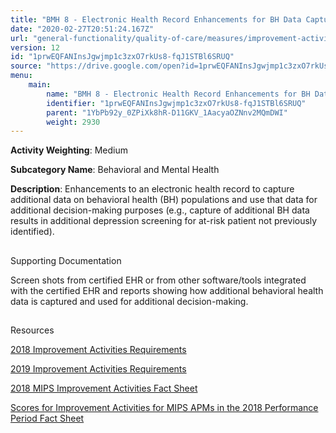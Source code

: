 ```yaml
---
title: "BMH 8 - Electronic Health Record Enhancements for BH Data Capture"
date: "2020-02-27T20:51:24.167Z"
url: "general-functionality/quality-of-care/measures/improvement-activities-measures/2018-improvement-activities/bmh-8-electronic-health-record-enhancements-for-bh-data-capture.html"
version: 12
id: "1prwEQFANInsJgwjmp1c3zxO7rkUs8-fqJ1STBl6SRUQ"
source: "https://drive.google.com/open?id=1prwEQFANInsJgwjmp1c3zxO7rkUs8-fqJ1STBl6SRUQ"
menu:
    main:
        name: "BMH 8 - Electronic Health Record Enhancements for BH Data Capture"
        identifier: "1prwEQFANInsJgwjmp1c3zxO7rkUs8-fqJ1STBl6SRUQ"
        parent: "1YbPb92y_0ZPiXk8hR-D11GKV_1AacyaOZNnv2MQmDWI"
        weight: 2930
---
```









**Activity Weighting**: Medium

**Subcategory Name**: Behavioral and Mental Health

**Description**: Enhancements to an electronic health record to capture additional data on behavioral health (BH) populations and use that data for additional decision-making purposes (e.g., capture of additional BH data results in additional depression screening for at-risk patient not previously identified).







## 

Supporting Documentation

Screen shots from certified EHR or from other software/tools integrated with the certified EHR and reports showing how additional behavioral health data is captured and used for additional decision-making.







## 

Resources

[2018 Improvement Activities Requirements](https://qpp.cms.gov/mips/improvement-activities?py=2018)

[2019 Improvement Activities Requirements](https://qpp.cms.gov/mips/improvement-activities?py=2019)

[2018 MIPS Improvement Activities Fact Sheet](https://qpp.cms.gov/resource/2018%20MIPS%20Improvement%20Activities%20Fact%20Sheet)

[Scores for Improvement Activities for MIPS APMs in the 2018 Performance Period Fact Sheet](https://qpp.cms.gov/resource/2018%20MIPS%20APMs%20improvement%20Activities%20scores%20fact%20sheet)

